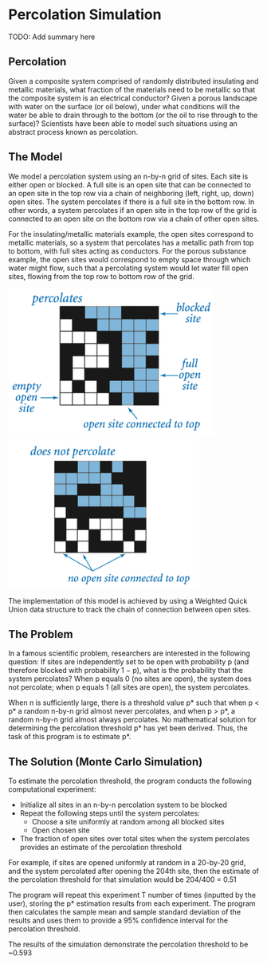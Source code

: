 # Percolation Simulation
TODO: Add summary here

## Percolation
Given a composite system comprised of randomly distributed insulating and metallic materials, what fraction of the materials need to be metallic so that the composite system is an electrical conductor? Given a porous landscape with water on the surface (or oil below), under what conditions will the water be able to drain through to the bottom (or the oil to rise through to the surface)? Scientists have been able to model such situations using an abstract process known as percolation.

## The Model
We model a percolation system using an n-by-n grid of sites. Each site is either open or blocked. A full site is an open site that can be connected to an open site in the top row via a chain of neighboring (left, right, up, down) open sites. The system percolates if there is a full site in the bottom row. In other words, a system percolates if an open site in the top row of the grid is connected to an open site on the bottom row via a chain of other open sites. 

For the insulating/metallic materials example, the open sites correspond to metallic materials, so a system that percolates has a metallic path from top to bottom, with full sites acting as conductors. For the porous substance example, the open sites would correspond to empty space through which water might flow, such that a percolating system would let water fill open sites, flowing from the top row to bottom row of the grid.

<p float="left">
  <img src="screenshots/percolates.png" height="300" style="padding-right:20px"/>
  <img src="screenshots/does_not_percolate.png" height="300" />
</p>

The implementation of this model is achieved by using a Weighted Quick Union data structure to track the chain of connection between open sites.

## The Problem
In a famous scientific problem, researchers are interested in the following question: 
If sites are independently set to be open with probability p (and therefore blocked with probability 1 − p), what is the probability that the system percolates? When p equals 0 (no sites are open), the system does not percolate; when p equals 1 (all sites are open), the system percolates.

When n is sufficiently large, there is a threshold value p* such that when p < p* a random n-by-n grid almost never percolates, and when p > p*, a random n-by-n grid almost always percolates. No mathematical solution for determining the percolation threshold p* has yet been derived. Thus, the task of this program is to estimate p*. 

## The Solution (Monte Carlo Simulation)
To estimate the percolation threshold, the program conducts the following computational experiment:
* Initialize all sites in an n-by-n percolation system to be blocked
* Repeat the following steps until the system percolates:
  * Choose a site uniformly at random among all blocked sites
  * Open chosen site
* The fraction of open sites over total sites when the system percolates provides an estimate of the percolation threshold

For example, if sites are opened uniformly at random in a 20-by-20 grid, and the system percolated after opening the 204th site, then the estimate of the percolation threshold for that simulation would be 204/400 = 0.51

The program will repeat this experiment T number of times (inputted by the user), storing the p* estimation results from each experiment. The program then calculates the sample mean and sample standard deviation of the results and uses them to provide a 95% confidence interval for the percolation threshold.

The results of the simulation demonstrate the percolation threshold to be ~0.593